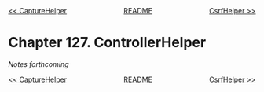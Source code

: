 <div>
<div style='float: left'><a href='ch126-capturehelper.md'>&lt;&lt; CaptureHelper</a></div>
<div style='float: right'><a href='ch128-csrfhelper.md'>CsrfHelper &gt;&gt;</a></div>
<div style='float: inline-auto;text-align:center'><a href='README.md'>README</a></div>
<div style="clear: both"></div>
</div>

# Chapter 127. ControllerHelper

*Notes forthcoming*

<div>
<div style='float: left'><a href='ch126-capturehelper.md'>&lt;&lt; CaptureHelper</a></div>
<div style='float: right'><a href='ch128-csrfhelper.md'>CsrfHelper &gt;&gt;</a></div>
<div style='float: inline-auto;text-align:center'><a href='README.md'>README</a></div>
<div style="clear: both"></div>
</div>